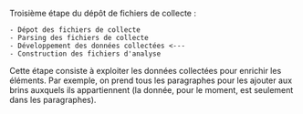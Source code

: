 Troisième étape du dépôt de fichiers de collecte :

    - Dépot des fichiers de collecte
    - Parsing des fichiers de collecte
    - Développement des données collectées <---
    - Construction des fichiers d'analyse

Cette étape consiste à exploiter les données collectées pour enrichir les éléments. Par exemple, on prend tous les paragraphes pour les ajouter aux brins auxquels ils appartiennent (la donnée, pour le moment, est seulement dans les paragraphes).

